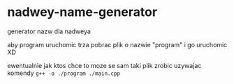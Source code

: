 # nadwey-name-generator
generator nazw dla nadweya


aby program uruchomic trza pobrac plik o nazwie "program" i go uruchomic XD

ewentualnie jak ktos chce to moze se sam taki plik zrobic uzywajac komendy `g++ -o ./program ./main.cpp`
